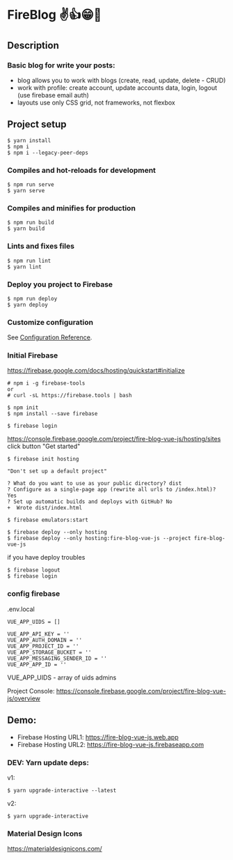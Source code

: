 # FireBlog ✌👍😁🎈

## Description
### Basic blog for write your posts:
- blog allows you to work with blogs (create, read, update, delete - CRUD)
- work with profile: create account, update accounts data, login, logout (use firebase email auth)
- layouts use only CSS grid, not frameworks, not flexbox

## Project setup
```
$ yarn install
$ npm i
$ npm i --legacy-peer-deps
```

### Compiles and hot-reloads for development
```
$ npm run serve
$ yarn serve
```

### Compiles and minifies for production
```
$ npm run build
$ yarn build
```

### Lints and fixes files
```
$ npm run lint
$ yarn lint
```

### Deploy you project to Firebase
```
$ npm run deploy
$ yarn deploy
```

### Customize configuration
See [Configuration Reference](https://cli.vuejs.org/config/).


### Initial Firebase
https://firebase.google.com/docs/hosting/quickstart#initialize



```
# npm i -g firebase-tools
or
# curl -sL https://firebase.tools | bash

```

```
$ npm init
$ npm install --save firebase
```

```
$ firebase login
```

https://console.firebase.google.com/project/fire-blog-vue-js/hosting/sites
click button "Get started"


```
$ firebase init hosting
```

```
"Don't set up a default project"

? What do you want to use as your public directory? dist
? Configure as a single-page app (rewrite all urls to /index.html)? Yes
? Set up automatic builds and deploys with GitHub? No
+  Wrote dist/index.html
```

```
$ firebase emulators:start
```


```
$ firebase deploy --only hosting
$ firebase deploy --only hosting:fire-blog-vue-js --project fire-blog-vue-js
```

if you have deploy troubles
```
$ firebase logout
$ firebase login
```

### config firebase
.env.local

```
VUE_APP_UIDS = []

VUE_APP_API_KEY = ''
VUE_APP_AUTH_DOMAIN = ''
VUE_APP_PROJECT_ID = ''
VUE_APP_STORAGE_BUCKET = ''
VUE_APP_MESSAGING_SENDER_ID = ''
VUE_APP_APP_ID = ''
```

VUE_APP_UIDS - array of uids admins

Project Console: https://console.firebase.google.com/project/fire-blog-vue-js/overview

## Demo:
- Firebase Hosting URL1: https://fire-blog-vue-js.web.app
- Firebase Hosting URL2: https://fire-blog-vue-js.firebaseapp.com

### DEV: Yarn update deps:

v1:
```
$ yarn upgrade-interactive --latest
```

v2:
```
$ yarn upgrade-interactive
```


### Material Design Icons
https://materialdesignicons.com/
